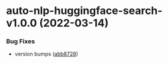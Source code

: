 # auto-nlp-huggingface-search-v1.0.0 (2022-03-14)


### Bug Fixes

* version bumps ([abb8728](https://github.com/fhswf/tagflip-autonlp/commit/abb87286969da70bb6b54b0794fef7629ec63bfe))
